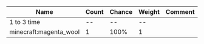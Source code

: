 | Name                   | Count | Chance | Weight | Comment |
| ---------------------- | ----- | ------ | ------ | ------- |
| 1 to 3 time            |    -- |     -- |     -- |         |
| minecraft:magenta_wool |     1 |   100% |      1 |         |
